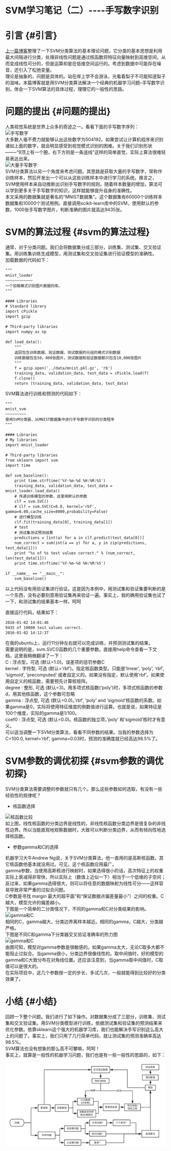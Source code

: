 # SVM学习笔记（二）----手写数字识别

# 引言 {#引言}

[上一篇博客](http://blog.csdn.net/chunxiao2008/article/details/50266025)整理了一下SVM分类算法的基本理论问题，它分类的基本思想是利用最大间隔进行分类，处理非线性问题是通过核函数将特征向量映射到高维空间，从而变成线性可分的，但是运算却是在低维空间运行的。考虑到数据中可能存在噪音，还引入了松弛变量。  
理论是抽象的，问题是具体的。站在岸上学不会游泳，光看着梨子不可能知道梨子的滋味。本篇博客就是用SVM分类算法解决一个经典的机器学习问题–手写数字识别。体会一下SVM算法的具体过程，理理它的一般性的思路。

# 问题的提出 {#问题的提出}

人类视觉系统是世界上众多的奇迹之一。看看下面的手写数字序列：  
![](http://7xp3us.com1.z0.glb.clouddn.com/xbnumsb.png "手写数字")  
大多数人毫不费力就能够认出这些数字为504192。如果尝试让计算机程序来识别诸如上面的数字，就会明显感受到视觉模式识别的困难。关于我们识别形状——–“9顶上有一个圈，右下方则是一条竖线”这样的简单直觉，实际上算法很难轻易表达出来。  
![](http://7xp3us.com1.z0.glb.clouddn.com/xbnumsball.png "大量手写数字")  
SVM分类算法以另一个角度来考虑问题。其思路是获取大量的手写数字，常称作训练样本，然后开发出一个可以从这些训练样本中进行学习的系统。换言之，SVM使用样本来自动推断出识别手写数字的规则。随着样本数量的增加，算法可以学到更多关于手写数字的知识，这样就能够提升自身的准确性。  
本文采用的数据集就是著名的“MNIST数据集”。这个数据集有60000个训练样本数据集和10000个测试用例。直接调用scikit-learn库中的SVM，使用默认的参数，1000张手写数字图片，判断准确的图片就高达9435张。

# SVM的算法过程 {#svm的算法过程}

通常，对于分类问题。我们会将数据集分成三部分，训练集、测试集、交叉验证集。用训练集训练生成模型，用测试集和交叉验证集进行验证模型的准确性。  
加载数据的代码如下：

```
"""
mnist_loader
~~~~~~~~~~~~
一个加载模式识别图片数据的库。
"""

#### Libraries
# Standard library
import cPickle
import gzip

# Third-party libraries
import numpy as np

def load_data():
    """
    返回包含训练数据、验证数据、测试数据的元组的模式识别数据
    训练数据包含50，000张图片，测试数据和验证数据都只包含10,000张图片
    """
    f = gzip.open('../data/mnist.pkl.gz', 'rb')
    training_data, validation_data, test_data = cPickle.load(f)
    f.close()
    return (training_data, validation_data, test_data)
```

SVM算法进行训练和预测的代码如下：

```
"""
mnist_svm
~~~~~~~~~
使用SVM分类器，从MNIST数据集中进行手写数字识别的分类程序
"""

#### Libraries
# My libraries
import mnist_loader 

# Third-party libraries
from sklearn import svm
import time

def svm_baseline():
    print time.strftime('%Y-%m-%d %H:%M:%S') 
    training_data, validation_data, test_data = mnist_loader.load_data()
    # 传递训练模型的参数，这里用默认的参数
    clf = svm.SVC()
    # clf = svm.SVC(C=8.0, kernel='rbf', gamma=0.00,cache_size=8000,probability=False)
    # 进行模型训练
    clf.fit(training_data[0], training_data[1])
    # test
    # 测试集测试预测结果
    predictions = [int(a) for a in clf.predict(test_data[0])]
    num_correct = sum(int(a == y) for a, y in zip(predictions, test_data[1]))
    print "%s of %s test values correct." % (num_correct, len(test_data[1]))
    print time.strftime('%Y-%m-%d %H:%M:%S')

if __name__ == "__main__":
    svm_baseline()
```

以上代码没有用验证集进行验证。这是因为本例中，用测试集和验证集要判断的是一个东西，没有必要刻意用验证集再来验证一遍。事实上，我的确用验证集也试了一下，和测试集的结果基本一样。呵呵

直接运行代码，结果如下：

```
2016-01-02 14:01:46
9435 of 10000 test values correct.
2016-01-02 14:12:37
```

在我的ubuntu上，运行11分钟左右就可以完成训练，并预测测试集的结果。  
需要说明的是，svm.SVC\(\)函数的几个重要参数。直接用help命令查看一下文档，这里我稍微翻译了一下：  
C : 浮点型，可选 \(默认=1.0\)。误差项的惩罚参数C  
kernel : 字符型, 可选 \(默认=’rbf’\)。指定核函数类型。只能是’linear’, ‘poly’, ‘rbf’, ‘sigmoid’, ‘precomputed’ 或者自定义的。如果没有指定，默认使用’rbf’。如果使用自定义的核函数，需要预先计算核矩阵。  
degree : 整形, 可选 \(默认=3\)。用多项式核函数\(‘poly’\)时，多项式核函数的参数d，用其他核函数，这个参数可忽略  
gamma : 浮点型, 可选 \(默认=0.0\)。’rbf’, ‘poly’ and ‘sigmoid’核函数的系数。如果gamma是0，实际将使用特征维度的倒数值进行运算。也就是说，如果特征是100个维度，实际的gamma是1/100。  
coef0 : 浮点型, 可选 \(默认=0.0\)。核函数的独立项，’poly’ 和’sigmoid’核时才有意义。  
可以适当调整一下SVM分类算法，看看不同参数的结果。当我的参数选择为C=100.0, kernel=’rbf’, gamma=0.03时，预测的准确度就已经高达98.5%了。

# SVM参数的调优初探 {#svm参数的调优初探}

SVM分类算法需要调整的参数就只有几个。那么这些参数如何选取，有没有一些经验性的规律呢？

* 核函数选择

![](http://7xp3us.com1.z0.glb.clouddn.com/xbplot_iris_001.png "核函数比较")  
如上图，线性核函数的分类边界是线性的，非线性核函数分类边界是很复杂的非线性边界。所以当能直观地观察数据时，大致可以判断分类边界，从而有倾向性地选择核函数。

* 参数gamma和C的选择

机器学习大牛Andrew Ng说，关于SVM分类算法，他一直用的是高斯核函数，其它核函数他基本就没用过。可见，这个核函数应用最广。  
gamma参数，当使用高斯核进行映射时，如果选得很小的话，高次特征上的权重实际上衰减得非常快，所以实际上（数值上近似一下）相当于一个低维的子空间；反过来，如果gamma选得很大，则可以将任意的数据映射为线性可分——这样容易导致非常严重的过拟合问题。  
C参数是寻找 margin 最大的超平面”和“保证数据点偏差量最小”）之间的权重。C越大，模型允许的偏差越小。  
下图是一个简单的二分类情况下，不同的gamma和C对分类结果的影响。  
![](http://7xp3us.com1.z0.glb.clouddn.com/xbplot_rbf_parameters_001.png "gamma和C")  
相同的C，gamma越大，分类边界离样本越近。相同的gamma，C越大，分类越严格。  
下图是不同C和gamma下分类器交叉验证准确率的热力图  
![](http://7xp3us.com1.z0.glb.clouddn.com/xbplot_rbf_parameters_002.png "gamma和C")  
由图可知，模型对gamma参数是很敏感的。如果gamma太大，无论C取多大都不能阻止过拟合。当gamma很小，分类边界很像线性的。取中间值时，好的模型的gamma和C大致分布在对角线位置。还应该注意到，当gamma取中间值时，C取值可以是很大的。  
在实际项目中，这几个参数按一定的步长，多试几次，一般就能得到比较好的分类效果了。

# 小结 {#小结}

回顾一下整个问题。我们进行了如下操作。对数据集分成了三部分，训练集、测试集和交叉验证集。用SVM分类模型进行训练，依据测试集和验证集的预测结果来优化参数。依靠sklearn这个强大的机器学习库，我们也能解决手写识别这么高大上的问题了。事实上，我们只用了几行简单代码，就让测试集的预测准确率高达98.5%。  
SVM算法也没有想象的那么高不可攀嘛，呵呵！  
事实上，就算是一般性的机器学习问题，我们也是有一些一般性的思路的，如下：



![](/assets/xbprocess.jpg)

